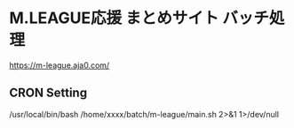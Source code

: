 M.LEAGUE応援 まとめサイト バッチ処理
===

https://m-league.aja0.com/

CRON Setting
---

/usr/local/bin/bash /home/xxxx/batch/m-league/main.sh 2>&1 1>/dev/null
